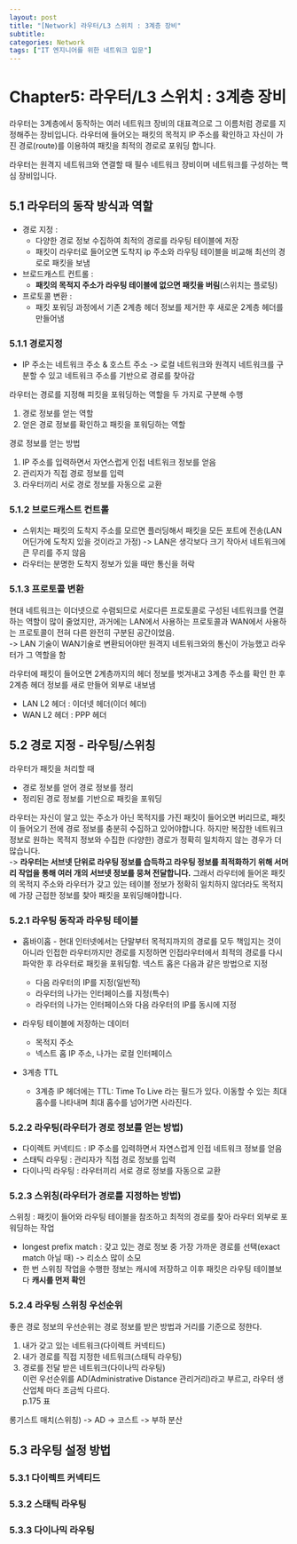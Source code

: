 ```yaml
---
layout: post
title: "[Network] 라우터/L3 스위치 : 3계층 장비"
subtitle:
categories: Network
tags: ["IT 엔지니어를 위한 네트워크 입문"]
---
```


# Chapter5: 라우터/L3 스위치 : 3계층 장비  
라우터는 3계층에서 동작하는 여러 네트워크 장비의 대표격으로 그 이름처럼 경로를 지정해주는 장비입니다. 라우터에 들어오는 패킷의 목적지 IP 주소를 확인하고 자신이 가진 경로(route)를 이용하여 패킷을 최적의 경로로 포워딩 합니다.   
  
라우터는 원격지 네트워크와 연결할 때 필수 네트워크 장비이며 네트워크를 구성하는 핵심 장비입니다.   
  
## 5.1 라우터의 동작 방식과 역할  
- 경로 지정 :  
	- 다양한 경로 정보 수집하여 최적의 경로를 라우팅 테이블에 저장  
	- 패킷이 라우터로 들어오면 도착지 ip 주소와 라우팅 테이블을 비교해 최선의 경로로 패킷을 보냄  
- 브로드캐스트 컨트롤 :  
	- **패킷의 목적지 주소가 라우팅 테이블에 없으면 패킷을 버림**(스위치는 플로팅)  
- 프로토콜 변환 :  
	- 패킷 포워딩 과정에서 기존 2계층 헤더 정보를 제거한 후 새로운 2계층 헤더를 만들어냄  
  
### 5.1.1 경로지정  
- IP 주소는 네트워크 주소 & 호스트 주소 -> 로컬 네트워크와 원격지 네트워크를 구분할 수 있고 네트워크 주소를 기반으로 경로를 찾아감  
  
라우터는 경로를 지정해 피킷을 포워딩하는 역할을 두 가지로 구분해 수행  
1) 경로 정보를 얻는 역할  
2) 얻은 경로 정보를 확인하고 패킷을 포워딩하는 역할  
  
경로 정보를 얻는 방법  
1) IP 주소를 입력하면서 자연스럽게 인접 네트워크 정보를 얻음  
2) 관리자가 직접 경로 정보를 입력  
3) 라우터끼리 서로 경로 정보를 자동으로 교환  
  
### 5.1.2 브로드캐스트 컨트롤  
- 스위치는 패킷의 도착지 주소를 모르면 플러딩해서 패킷을 모든 포트에 전송(LAN 어딘가에 도착지 있을 것이라고 가정) -> LAN은 생각보다 크기 작아서 네트워크에 큰 무리를 주지 않음   
- 라우터는 분명한 도착지 정보가 있을 때만 통신을 허락  
  
### 5.1.3 프로토콜 변환  
현대 네트워크는 이더넷으로 수렴되므로 서로다른 프로토콜로 구성된 네트워크를 연결하는 역할이 많이 줄었지만, 과거에는 LAN에서 사용하는 프로토콜과 WAN에서 사용하는 프로토콜이 전혀 다른 완전히 구분된 공간이었음.   
-> LAN 기술이 WAN기술로 변환되어야만 원격지 네트워크와의 통신이 가능했고 라우터가 그 역할을 함  
  
라우터에 패킷이 들어오면 2계층까지의 헤더 정보를 벗겨내고 3계층 주소를 확인 한 후 2계층 헤더 정보를 새로 만들어 외부로 내보냄  
- LAN L2 헤더 : 이더넷 헤더(이더 헤더)  
- WAN L2 헤더 : PPP 헤더  
  
  
## 5.2 경로 지정 - 라우팅/스위칭  
라우터가 패킷을 처리할 때  
- 경로 정보를 얻어 경로 정보를 정리  
- 정리된 경로 정보를 기반으로 패킷을 포워딩  
  
라우터는 자신이 알고 있는 주소가 아닌 목적지를 가진 패킷이 들어오면 버리므로, 패킷이 들어오기 전에 경로 정보를 충분히 수집하고 있어야합니다. 하지만 복잡한 네트워크 정보로 원하는 목적지 정보와 수집한 (다양한) 경로가 정확히 일치하지 않는 경우가 더 많습니다.   
-> **라우터는 서브넷 단위로 라우팅 정보를 습득하고 라우팅 정보를 최적화하기 위해 서머리 작업을 통해 여러 개의 서브넷 정보를 뭉쳐 전달합니다.** 그래서 라우터에 들어온 패킷의 목적지 주소와 라우터가 갖고 있는 테이블 정보가 정확히 일치하지 않더라도 목적지에 가장 근접한 정보를 찾아 패킷을 포워딩해야합니다.   
  
### 5.2.1 라우팅 동작과 라우팅 테이블  
- 홉바이홉 - 현대 인터넷에서는 단말부터 목적지까지의 경로를 모두 책임지는 것이 아니라 인접한 라우터까지만 경로를 지정하면 인접라우터에서 최적의 경로를 다시 파악한 후 라우터로 패킷을 포워딩함. 넥스트 홉은 다음과 같은 방법으로 지정  
	- 다음 라우터의 IP를 지정(일반적)  
	- 라우터의 나가는 인터페이스를 지정(특수)  
	- 라우터의 나가는 인터페이스와 다음 라우터의 IP를 동시에 지정  
  
- 라우팅 테이블에 저장하는 데이터  
	- 목적지 주소  
	- 넥스트 홉 IP 주소, 나가는 로컬 인터페이스  
  
- 3계층 TTL  
	- 3계층 IP 헤더에는 TTL: Time To Live 라는 필드가 있다. 이동할 수 있는 최대 홉수를 나타내며 최대 홉수를 넘어가면 사라진다.   
  
### 5.2.2 라우팅(라우터가 경로 정보를 얻는 방법)  
- 다이렉트 커넥티드 : IP 주소를 입력하면서 자연스럽게 인접 네트워크 정보를 얻음  
- 스태틱 라우팅 : 관리자가 직접 경로 정보를 입력  
- 다이나믹 라우팅 : 라우터끼리 서로 경로 정보를 자동으로 교환  
  
### 5.2.3 스위칭(라우터가 경로를 지정하는 방법)  
스위칭 : 패킷이 들어와 라우팅 테이블을 참조하고 최적의 경로를 찾아 라우터 외부로 포워딩하는 작업  
- longest prefix match : 갖고 있는 경로 정보 중 가장 가까운 경로를 선택(exact match 아닐 때) -> 리소스 많이 소모  
- 한 번 스위칭 작업을 수행한 정보는 캐시에 저장하고 이후 패킷은 라우팅 테이블보다 **캐시를 먼저 확인**  
  
### 5.2.4 라우팅 스위칭 우선순위  
좋은 경로 정보의 우선순위는 경로 정보를 받은 방법과 거리를 기준으로 정한다.   
1) 내가 갖고 있는 네트워크(다이렉트 커넥티드)  
2) 내가 경로를 직접 지정한 네트워크(스태틱 라우팅)  
3) 경로를 전달 받은 네트워크(다이나믹 라우팅)  
이런 우선순위를 AD(Administrative Distance 관리거리)라고 부르고, 라우터 생산업체 마다 조금씩 다르다.   
p.175 표  
  
롱기스트 매치(스위칭) -> AD -> 코스트 -> 부하 분산  
  
## 5.3 라우팅 설정 방법  
### 5.3.1 다이렉트 커넥티드  
  
### 5.3.2 스태틱 라우팅  
  
### 5.3.3 다이나믹 라우팅  
  
